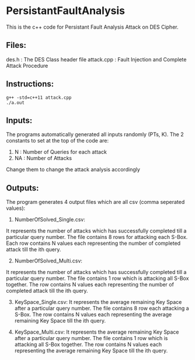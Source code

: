 # PersistantFaultAnalysis

This is the c++ code for Persistant Fault Analysis Attack on DES Cipher.

## Files:

des.h : The DES Class header file
attack.cpp : Fault Injection and Complete Attack Procedure


## Instructions:

	g++ -std=c++11 attack.cpp 
	./a.out

## Inputs:

The programs automatically generated all inputs randomly (PTs, K).
The 2 constants to set at the top of the code are:
1) N : Number of Queries for each attack
2) NA : Number of Attacks

Change them to change the attack analysis accordingly



## Outputs:

The program generates 4 output files which are all csv (comma seperated values):
1) NumberOfSolved_Single.csv:

It represents the number of attacks which has successfully completed till a particular query number. The file contains 8 rows for attacking each S-Box. Each row contains N values each representing the number of completed attack till the ith query.

2) NumberOfSolved_Multi.csv:

It represents the number of attacks which has successfully completed till a particular query number. The file contains 1 row which is attacking all S-Box together. The row contains N values each representing the number of completed attack till the ith query.

3) KeySpace_Single.csv:
It represents the average remaining Key Space after a particular query number. The file contains 8 row each attacking a S-Box. The row contains N values each representing the average remaining Key Space till the ith query.


4) KeySpace_Multi.csv:
It represents the average remaining Key Space after a particular query number. The file contains 1 row which is attacking all S-Box together. The row contains N values each representing the average remaining Key Space till the ith query.
